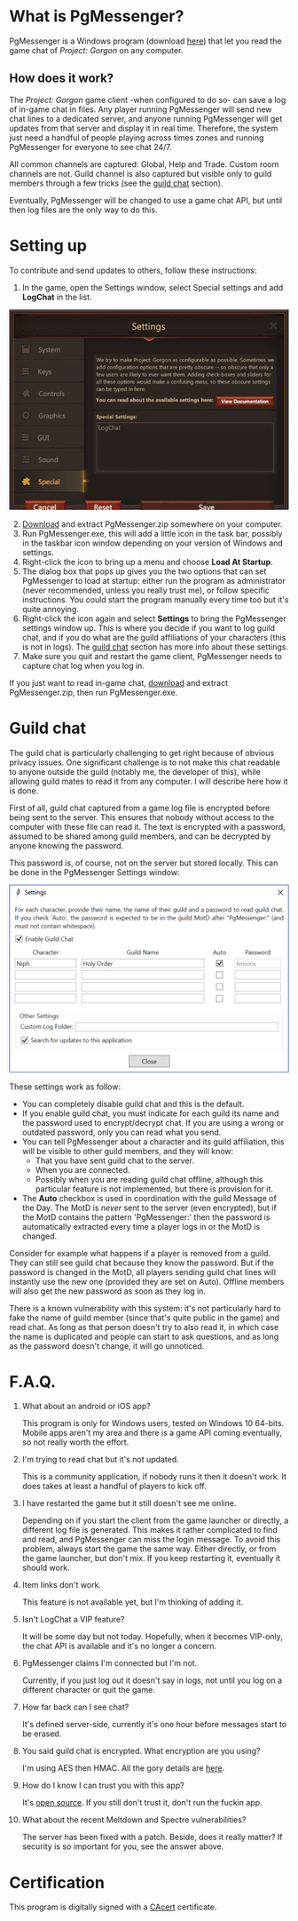 # What is PgMessenger?
PgMessenger is a Windows program (download [here](https://github.com/dlebansais/PgMessenger/releases/download/v1.0.0.61/PgMessenger.zip)) that let you read the game chat of *Project: Gorgon* on any computer.

## How does it work?
The *Project: Gorgon* game client -when configured to do so- can save a log of in-game chat in files. Any player running PgMessenger will send new chat lines to a dedicated server, and anyone running PgMessenger will get updates from that server and display it in real time. Therefore, the system just need a handful of people playing across times zones and running PgMessenger for everyone to see chat 24/7.

All common channels are captured: Global, Help and Trade. Custom room channels are not. Guild channel is also captured but visible only to guild members through a few tricks (see the [guild chat](#guild-chat) section).

Eventually, PgMessenger will be changed to use a game chat API, but until then log files are the only way to do this.

# Setting up
To contribute and send updates to others, follow these instructions:
1. In the game, open the Settings window, select Special settings and add **LogChat** in the list.

![LogChat](/Doc/GameSettings.png?raw=true "The Settings window")

2. [Download](https://github.com/dlebansais/PgMessenger/releases/download/v1.0.0.61/PgMessenger.zip) and extract PgMessenger.zip somewhere on your computer.
3. Run PgMessenger.exe, this will add a little icon in the task bar, possibly in the taskbar icon window depending on your version of Windows and settings.
4. Right-click the icon to bring up a menu and choose **Load At Startup**.
5. The dialog box that pops up gives you the two options that can set PgMessenger to load at startup: either run the program as administrator (never recommended, unless you really trust me), or follow specific instructions. You could start the program manually every time too but it's quite annoying.
6. Right-click the icon again and select **Settings** to bring the PgMessenger settings window up. This is where you decide if you want to log guild chat, and if you do what are the guild affiliations of your characters (this is not in logs). The [guild chat](#guild-chat) section has more info about these settings.
6. Make sure you quit and restart the game client, PgMessenger needs to capture chat log when you log in.

If you just want to read in-game chat, [download](https://github.com/dlebansais/PgMessenger/releases/download/v1.0.0.61/PgMessenger.zip) and extract PgMessenger.zip, then run PgMessenger.exe.

# Guild chat
The guild chat is particularly challenging to get right because of obvious privacy issues. One significant challenge is to not make this chat readable to anyone outside the guild (notably me, the developer of this), while allowing guild mates to read it from any computer. I will describe here how it is done.

First of all, guild chat captured from a game log file is encrypted before being sent to the server. This ensures that nobody without access to the computer with these file can read it. The text is encrypted with a password, assumed to be shared among guild members, and can be decrypted by anyone knowing the password.

This password is, of course, not on the server but stored locally. This can be done in the PgMessenger Settings window:

![LogChat](/Doc/PgMessengerSettings.png?raw=true "The Settings window")

These settings work as follow:

* You can completely disable guild chat and this is the default.
* If you enable guild chat, you must indicate for each guild its name and the password used to encrypt/decrypt chat. If you are using a wrong or outdated password, only you can read what you send.
* You can tell PgMessenger about a character and its guild affiliation, this will be visible to other guild members, and they will know:
  * That you have sent guild chat to the server.
  * When you are connected.
  * Possibly when you are reading guild chat offline, although this particular feature is not implemented, but there is provision for it.
* The **Auto** checkbox is used in coordination with the guild Message of the Day. The MotD is *never* sent to the server (even encrypted), but if the MotD contains the pattern 'PgMessenger:' then the password is automatically extracted every time a player logs in or the MotD is changed.

Consider for example what happens if a player is removed from a guild. They can still see guild chat because they know the password. But if the password is changed in the MotD, all players sending guild chat lines will instantly use the new one (provided they are set on Auto). Offline members will also get the new password as soon as they log in.

There is a known vulnerability with this system: it's not particularly hard to fake the name of guild member (since that's quite public in the game) and read chat. As long as that person doesn't try to also read it, in which case the name is duplicated and people can start to ask questions, and as long as the password doesn't change, it will go unnoticed.

# F.A.Q.

1. What about an android or iOS app?

	This program is only for Windows users, tested on Windows 10 64-bits. Mobile apps aren't my area and there is a game API coming eventually, so not really worth the effort.

2. I'm trying to read chat but it's not updated.

	This is a community application, if nobody runs it then it doesn't work. It does takes at least a handful of players to kick off.

3. I have restarted the game but it still doesn't see me online.

	Depending on if you start the client from the game launcher or directly, a different log file is generated. This makes it rather complicated to find and read, and PgMessenger can miss the login message. To avoid this problem, always start the game the same way. Either directly, or from the game launcher, but don't mix. If you keep restarting it, eventually it should work.
    
4. Item links don't work.
	
    This feature is not available yet, but I'm thinking of adding it.
    
5. Isn't LogChat a VIP feature?
	
    It will be some day but not today. Hopefully, when it becomes VIP-only, the chat API is available and it's no longer a concern.

6. PgMessenger claims I'm connected but I'm not.
	
    Currently, if you just log out it doesn't say in logs, not until you log on a different character or quit the game.

7. How far back can I see chat?
	
    It's defined server-side, currently it's one hour before messages start to be erased.

8. You said guild chat is encrypted. What encryption are you using?

	I'm using AES then HMAC. All the gory details are [here](https://github.com/dlebansais/PgMessenger/blob/master/PgMessenger/Encryption.cs).
    
9. How do I know I can trust you with this app?

	It's [open source](https://github.com/dlebansais/PgMessenger). If you still don't trust it, don't run the fuckin app.
    
10. What about the recent Meltdown and Spectre vulnerabilities?

	The server has been fixed with a patch. Beside, does it really matter? If security is so important for you, see the answer above.


# Certification
This program is digitally signed with a [CAcert](https://www.cacert.org/) certificate.

